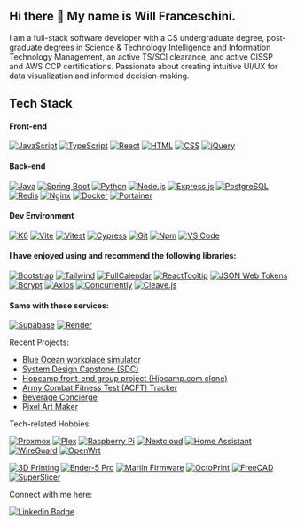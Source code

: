 ## Hi there 👋 My name is Will Franceschini.

I am a full-stack software developer with a CS undergraduate degree, post-graduate degrees in Science & Technology Intelligence and Information Technology Management, an active TS/SCI clearance, and active CISSP and AWS CCP certifications. Passionate about creating intuitive UI/UX for data visualization and informed decision-making.

## Tech Stack

#### Front-end

[![JavaScript](https://img.shields.io/badge/-JavaScript-F7DF1E?style=flat&logo=javascript&logoColor=black)](https://developer.mozilla.org/en-US/docs/Web/JavaScript)
[![TypeScript](https://img.shields.io/badge/-TypeScript-3178C6?style=flat&logo=typescript&logoColor=white)](https://typescriptlang.org/)
[![React](https://img.shields.io/badge/-React-61DAFB?style=flat&logo=react&logoColor=black)](https://react.dev/)
[![HTML](https://img.shields.io/badge/-HTML-E34F26?style=flat&logo=html5&logoColor=black)](https://developer.mozilla.org/en-US/docs/Web/HTML)
[![CSS](https://img.shields.io/badge/-CSS-1572B6?style=flat&logo=css3&logoColor=white)](https://developer.mozilla.org/en-US/docs/Web/CSS)
[![jQuery](https://img.shields.io/badge/-jQuery-0769AD?style=flat&logo=jquery)](https://jquery.com/)

#### Back-end

[![Java](https://img.shields.io/badge/Java-2E69A4)](https://java.com)
[![Spring Boot](https://img.shields.io/badge/-Spring%20Boot-6DB33F?style=flat&logo=springboot&logoColor=white)](https://spring.io/projects/spring-boot)
[![Python](https://img.shields.io/badge/-Python-3776AB?style=flat&logo=python&logoColor=yellow)](https://python.org/)
[![Node.js](https://img.shields.io/badge/-Node.js-339933?style=flat&logo=Node.js&logoColor=black)](https://nodejs.org/)
[![Express.js](https://img.shields.io/badge/-Express.js-000000?style=flat&logo=express&logoColor=white)](https://expressjs.com/)
[![PostgreSQL](https://img.shields.io/badge/-PostgreSQL-4169E1?style=flat&logo=postgresql&logoColor=white)](https://postgresql.org/)
[![Redis](https://img.shields.io/badge/-Redis-DC382D?style=flat&logo=redis&logoColor=white)](https://redis.io/)
[![Nginx](https://img.shields.io/badge/-Nginx-009639?style=flat&logo=nginx&logoColor=black)](https://nginx.org/)
[![Docker](https://img.shields.io/badge/-Docker-2496ED?style=flat&logo=docker&logoColor=black)](https://www.docker.com/)
[![Portainer](https://img.shields.io/badge/-Portainer-13BEF9?style=flat&logo=portainer&logoColor=black)](https://www.portainer.io/)

#### Dev Environment

[![K6](https://img.shields.io/badge/-k6-7D64FF?style=flat&logo=k6&logoColor=white)](https://k6.io/)
[![Vite](https://img.shields.io/badge/-Vite-646CFF?style=flat&logo=vite&logoColor=F6DC40)](https://vitejs.dev/)
[![Vitest](https://img.shields.io/badge/-Vitest-6E9F18?style=flat&logo=vitest&logoColor=F6DC40)](https://vitest.dev/)
[![Cypress](https://img.shields.io/badge/Cypress-41b883)](https://github.com/cypress-io/cypress)
[![Git](https://img.shields.io/badge/-Git-F05032?style=flat&logo=git&logoColor=black)](https://git-scm.com/)
[![Npm](https://img.shields.io/badge/-Npm-CB3837?style=flat&logo=npm&logoColor=white)](https://npmjs.com/)
[![VS Code](https://img.shields.io/badge/-VS%20Code-007ACC?style=flat&logo=visual-studio-code&logoColor=black)](https://code.visualstudio.com/)

#### I have enjoyed using and recommend the following libraries:

[![Bootstrap](https://img.shields.io/badge/-Bootstrap-7952B3?style=flat&logo=bootstrap&logoColor=white)](https://getbootstrap.com/)
[![Tailwind](https://img.shields.io/badge/-Tailwind-06B6D4?style=flat&logo=tailwind-css&logoColor=black)](https://tailwindcss.com/)
[![FullCalendar](https://img.shields.io/badge/FullCalendar-3775cb)](https://fullcalendar.io/)
[![ReactTooltip](https://img.shields.io/badge/ReactTooltip-ef6e47)](https://github.com/ReactTooltip/react-tooltip)
[![JSON Web Tokens](https://img.shields.io/badge/-JWT-000000?style=flat&logo=jsonwebtokens&logoColor=white)](https://jwt.io/)
[![Bcrypt](https://img.shields.io/badge/Bcrypt-008080)](https://github.com/kelektiv/node.bcrypt.js)
[![Axios](https://img.shields.io/badge/-Axios-5A29E4?style=flat&logo=Axios&logoColor=white)](https://axios-http.com/)
[![Concurrently](https://img.shields.io/badge/Concurrently-F7DF1E)](https://github.com/open-cli-tools/concurrently)
[![Cleave.js](https://img.shields.io/badge/Cleave.js-708090)](https://nosir.github.io/cleave.js/)

#### Same with these services:

[![Supabase](https://img.shields.io/badge/-Supabase-3FCF8E?style=flat&logo=supabase&logoColor=black)](https://supabase.com/)
[![Render](https://img.shields.io/badge/-Render-46E3B7?style=flat&logo=render&logoColor=black)](https://render.com/)

Recent Projects:
- [Blue Ocean workplace simulator](https://github.com/tech-n-code/hacking-transitions-20)
- [System Design Capstone (SDC)](https://github.com/tech-n-code/chairbnBeyond)
- [Hopcamp front-end group project (Hipcamp.com clone)](https://github.com/tech-n-code/HopCamp)
- [Army Combat Fitness Test (ACFT) Tracker](https://github.com/tech-n-code/mvp-fitness-tracker)
- [Beverage Concierge](https://tech-n-code.github.io/beverage-concierge/)
- [Pixel Art Maker](https://tech-n-code.github.io/pixel-art-maker/)

Tech-related Hobbies:

[![Proxmox](https://img.shields.io/badge/-Proxmox-E57000?style=flat&logo=proxmox&logoColor=black)](https://proxmox.com/)
[![Plex](https://img.shields.io/badge/-Plex-EBAF00?style=flat&logo=plex&logoColor=black)](https://plex.tv/)
[![Raspberry Pi](https://img.shields.io/badge/-Raspberry%20Pi-a22846?style=flat&logo=raspberry-pi&logoColor=white)](https://raspberrypi.org/)
[![Nextcloud](https://img.shields.io/badge/-Nextcloud-0082c9?style=flat&logo=nextcloud&logoColor=white)](https://nextcloud.com/)
[![Home Assistant](https://img.shields.io/badge/-Home%20Assistant-41bdf5?style=flat&logo=home-assistant&logoColor=black)](https://home-assistant.io/)
[![WireGuard](https://img.shields.io/badge/-WireGuard-88171A?style=flat&logo=wireguard&logoColor=white)](https://wireguard.com/)
[![OpenWrt](https://img.shields.io/badge/-OpenWrt-00B5E2?style=flat&logo=openwrt&logoColor=black)](https://openwrt.org/)

[![3D Printing](https://img.shields.io/badge/3D%20Printing-brightgreen)](https://en.wikipedia.org/wiki/3D_printing/)
[![Ender-5 Pro](https://img.shields.io/badge/Ender%205%20Pro-grey)](https://creality.com/)
[![Marlin Firmware](https://img.shields.io/badge/Marlin%20Firmware-FFFF00)](https://marlinfw.org/)
[![OctoPrint](https://img.shields.io/badge/-OctoPrint-13c100?style=flat&logo=octoprint&logoColor=black)](https://octoprint.org/)
[![FreeCAD](https://img.shields.io/badge/FreeCAD-DC143C)](https://freecad.org/)
[![SuperSlicer](https://img.shields.io/badge/SuperSlicer-4169E1)](https://github.com/supermerill/SuperSlicer/)

Connect with me here:

[![Linkedin Badge](https://img.shields.io/badge/-Will%20Franceschini-0A66C2?style=flat&logo=Linkedin&logoColor=white)](https://www.linkedin.com/in/will-franceschini/)

<!--
**tech-n-code/tech-n-code** is a ✨ _special_ ✨ repository because its `README.md` (this file) appears on your GitHub profile.

Here are some ideas to get you started:

- 🔭 I’m currently working on ...
- 🌱 I’m currently learning ...
- 👯 I’m looking to collaborate on ...
- 🤔 I’m looking for help with ...
- 💬 Ask me about ...
- 📫 How to reach me: ...
- 😄 Pronouns: ...
- ⚡ Fun fact: ...
-->
